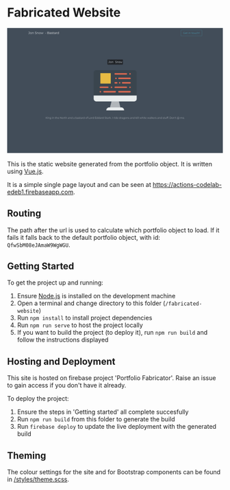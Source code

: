 # Fabricated Website

![preview](/_meta/assets/website_19-05-19.png)

This is the static website generated from the portfolio object. It is written using [Vue.js](https://vuejs.org/).

It is a simple single page layout and can be seen at https://actions-codelab-edeb1.firebaseapp.com.

## Routing
The path after the url is used to calculate which portfolio object to load. If it fails it falls back to the default portfolio object, with id: `QfwSbM08eJAmaW9WgWGU`.

## Getting Started
To get the project up and running:

1. Ensure [Node.js](https://nodejs.org) is installed on the development machine
2. Open a terminal and change directory to this folder (`/fabricated-website`)
3. Run `npm install` to install project dependencies
4. Run `npm run serve` to host the project locally
5. If you want to build the project (to deploy it), run `npm run build` and follow the instructions displayed


## Hosting and Deployment
This site is hosted on firebase project 'Portfolio Fabricator'. Raise an issue to gain access if you don't have it already.

To deploy the project:
1. Ensure the steps in 'Getting started' all complete succesfully
2. Run `npm run build` from this folder to generate the build
3. Run `firebase deploy` to update the live deployment with the generated build

## Theming
The colour settings for the site and for Bootstrap components can be found in [/styles/theme.scss](/fabricated-website/src/styles/theme.scss).

